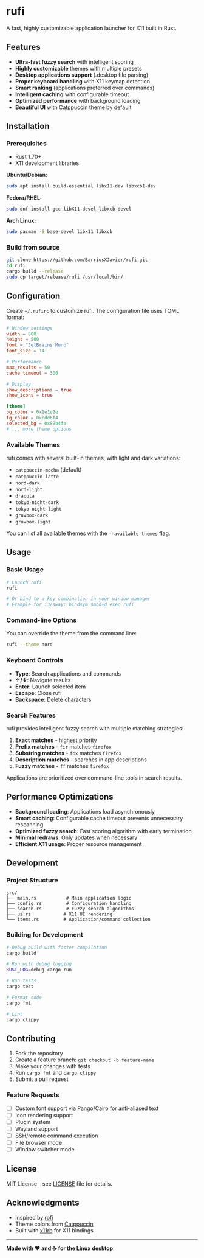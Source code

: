 # rufi

A fast, highly customizable application launcher for X11 built in Rust.

## Features

-  **Ultra-fast fuzzy search** with intelligent scoring
-  **Highly customizable** themes with multiple presets
-  **Desktop applications support** (.desktop file parsing)
-  **Proper keyboard handling** with X11 keymap detection  
-  **Smart ranking** (applications preferred over commands)
-  **Intelligent caching** with configurable timeout
-  **Optimized performance** with background loading
-  **Beautiful UI** with Catppuccin theme by default

## Installation

### Prerequisites

- Rust 1.70+ 
- X11 development libraries

**Ubuntu/Debian:**
```bash
sudo apt install build-essential libx11-dev libxcb1-dev
```

**Fedora/RHEL:**
```bash
sudo dnf install gcc libX11-devel libxcb-devel
```

**Arch Linux:**
```bash
sudo pacman -S base-devel libx11 libxcb
```

### Build from source

```bash
git clone https://github.com/BarriosXJavier/rufi.git
cd rufi
cargo build --release
sudo cp target/release/rufi /usr/local/bin/
```

## Configuration

Create `~/.rufirc` to customize rufi. The configuration file uses TOML format:

```toml
# Window settings
width = 800
height = 500
font = "JetBrains Mono"
font_size = 14

# Performance
max_results = 50
cache_timeout = 300

# Display
show_descriptions = true
show_icons = true

[theme]
bg_color = 0x1e1e2e
fg_color = 0xcdd6f4
selected_bg = 0x89b4fa
# ... more theme options
```

### Available Themes

rufi comes with several built-in themes, with light and dark variations:
- `catppuccin-mocha` (default)
- `catppuccin-latte`
- `nord-dark`
- `nord-light`
- `dracula`
- `tokyo-night-dark`
- `tokyo-night-light`
- `gruvbox-dark`
- `gruvbox-light`

You can list all available themes with the `--available-themes` flag.

## Usage

### Basic Usage

```bash
# Launch rufi
rufi

# Or bind to a key combination in your window manager
# Example for i3/sway: bindsym $mod+d exec rufi
```

### Command-line Options

You can override the theme from the command line:

```bash
rufi --theme nord
```

### Keyboard Controls

- **Type**: Search applications and commands
- **↑/↓**: Navigate results
- **Enter**: Launch selected item
- **Escape**: Close rufi
- **Backspace**: Delete characters

### Search Features

rufi provides intelligent fuzzy search with multiple matching strategies:

1. **Exact matches** - highest priority
2. **Prefix matches** - `fir` matches `firefox`  
3. **Substring matches** - `fox` matches `firefox`
4. **Description matches** - searches in app descriptions
5. **Fuzzy matches** - `ff` matches `firefox`

Applications are prioritized over command-line tools in search results.

## Performance Optimizations

- **Background loading**: Applications load asynchronously
- **Smart caching**: Configurable cache timeout prevents unnecessary rescanning
- **Optimized fuzzy search**: Fast scoring algorithm with early termination
- **Minimal redraws**: Only updates when necessary
- **Efficient X11 usage**: Proper resource management

## Development

### Project Structure

```
src/
├── main.rs           # Main application logic
├── config.rs         # Configuration handling  
├── search.rs         # Fuzzy search algorithms
├── ui.rs            # X11 UI rendering
└── items.rs         # Application/command collection
```

### Building for Development

```bash
# Debug build with faster compilation
cargo build

# Run with debug logging
RUST_LOG=debug cargo run

# Run tests
cargo test

# Format code
cargo fmt

# Lint
cargo clippy
```


## Contributing

1. Fork the repository
2. Create a feature branch: `git checkout -b feature-name`
3. Make your changes with tests
4. Run `cargo fmt` and `cargo clippy`
5. Submit a pull request

### Feature Requests

- [ ] Custom font support via Pango/Cairo for anti-aliased text
- [ ] Icon rendering support
- [ ] Plugin system
- [ ] Wayland support
- [ ] SSH/remote command execution
- [ ] File browser mode
- [ ] Window switcher mode

## License

MIT License - see [LICENSE](LICENSE) file for details.

## Acknowledgments

- Inspired by [rofi](https://github.com/davatorium/rofi)
- Theme colors from [Catppuccin](https://github.com/catppuccin/catppuccin)
- Built with [x11rb](https://github.com/psychon/x11rb) for X11 bindings

---

**Made with ❤️ and ☕ for the Linux desktop**
